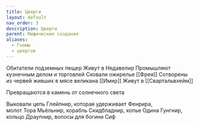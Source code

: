 ```yaml
---
title: Цверги
layout: default
nav_order: 3
description: Цверги
parent: Мифические создания
aliases:
  - Гномы
  - цвергов
---
```


Обитатели подземных пещер
Живут в Недавелир
Промышляют кузнечным делом и торговлей
Сковали ожирелье [[Фрея]]
Сотворены из червей живших в мясе великана [[Имир]]
Живут в [[Свартальвхейм]]

Превращаются в камень от солнечного света

Выковали цепь Глейпнир, которая удерживает Фенрира, 
молот Тора Мьёльнир, 
корабль Скидбладнир, 
копье Одина Гунгнир, 
кольцо Драупнир, 
волосы для богини Сиф
